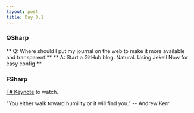 ```yaml
---
layout: post
title: Day 0.1
---
```


### QSharp
** Q: Where should I put my journal on the web to make it more available and transparent.**
** A: Start a GitHub blog. Natural. Using Jekell Now for easy config **

### FSharp
[F# Keynote](https://skillsmatter.com/skillscasts/11439-keynote-f-sharp-code-i-love#showModal?modal-signup-complete) to watch.

"You either walk toward humility or it will find you." -- Andrew Kerr


